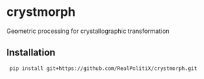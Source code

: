 # crystmorph
Geometric processing for crystallographic transformation


## Installation
<pre><code class="console"> pip install git+https://github.com/RealPolitiX/crystmorph.git </code></pre>